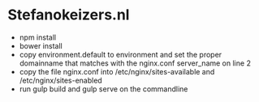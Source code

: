 # Stefanokeizers.nl
* npm install
* bower install
* copy environment.default to environment and set the proper domainname that matches with the nginx.conf server_name on line 2
* copy the file nginx.conf into /etc/nginx/sites-available and /etc/nginx/sites-enabled
* run gulp build and gulp serve on the commandline